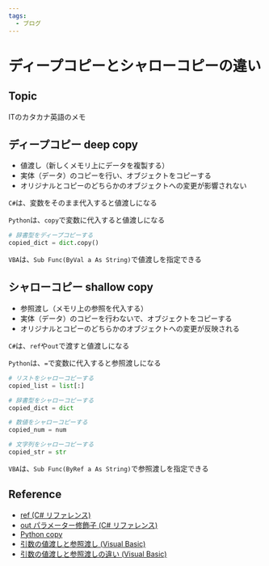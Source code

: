 ```yaml
---
tags:
  - ブログ
---
```


# ディープコピーとシャローコピーの違い

## Topic

ITのカタカナ英語のメモ

## ディープコピー deep copy

- 値渡し（新しくメモリ上にデータを複製する）
- 実体（データ）のコピーを行い、オブジェクトをコピーする
- オリジナルとコピーのどちらかのオブジェクトへの変更が影響されない

`C#`は、変数をそのまま代入すると値渡しになる

`Python`は、`copy`で変数に代入すると値渡しになる

```py
# 辞書型をディープコピーする
copied_dict = dict.copy()
```

`VBA`は、`Sub Func(ByVal a As String)`で値渡しを指定できる

## シャローコピー shallow copy

- 参照渡し（メモリ上の参照を代入する）
- 実体（データ）のコピーを行わないで、オブジェクトをコピーする
- オリジナルとコピーのどちらかのオブジェクトへの変更が反映される

`C#`は、`ref`や`out`で渡すと値渡しになる

`Python`は、`=`で変数に代入すると参照渡しになる

```py
# リストをシャローコピーする
copied_list = list[:]

# 辞書型をシャローコピーする
copied_dict = dict

# 数値をシャローコピーする
copied_num = num

# 文字列をシャローコピーする
copied_str = str
```

`VBA`は、`Sub Func(ByRef a As String)`で参照渡しを指定できる

## Reference
- [ref (C# リファレンス)](https://learn.microsoft.com/ja-jp/dotnet/csharp/language-reference/keywords/ref)
- [out パラメーター修飾子 (C# リファレンス)](https://learn.microsoft.com/ja-jp/dotnet/csharp/language-reference/keywords/out-parameter-modifier)
- [Python copy](https://docs.python.org/ja/3/library/copy.html?highlight=copy#module-copy)
- [引数の値渡しと参照渡し (Visual Basic)](https://learn.microsoft.com/ja-jp/dotnet/visual-basic/programming-guide/language-features/procedures/passing-arguments-by-value-and-by-reference)
- [引数の値渡しと参照渡しの違い (Visual Basic)](https://learn.microsoft.com/ja-jp/dotnet/visual-basic/programming-guide/language-features/procedures/differences-between-passing-an-argument-by-value-and-by-reference)
